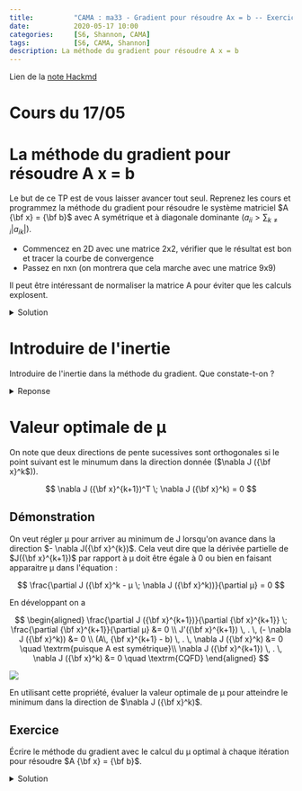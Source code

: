 ```yaml
---
title:          "CAMA : ma33 - Gradient pour résoudre Ax = b -- Exercice"
date:           2020-05-17 10:00
categories:     [S6, Shannon, CAMA]
tags:           [S6, CAMA, Shannon]
description: La méthode du gradient pour résoudre A x = b
---
```

Lien de la [note Hackmd](https://hackmd.io/@lemasymasa/B1XUcypyD)
# Cours du 17/05

# La méthode du gradient pour résoudre A x = b

Le but de ce TP est de vous laisser avancer tout seul. Reprenez les cours et programmez la méthode du gradient
pour résoudre le système matriciel $A {\bf x} = {\bf b}$ avec A symétrique et à diagonale dominante
($a_{ii} > \sum_{k \ne i} |a_{ik}|$).

* Commencez en 2D avec une matrice 2x2, vérifier que le résultat est bon et tracer la courbe de convergence
* Passez en nxn (on montrera que cela marche avec une matrice 9x9)

Il peut être intéressant de normaliser la matrice A pour éviter que les calculs explosent.

<details markdown="1">
<summary>Solution</summary>

## 2x2
~~~ python
# plein de copier coller du cours

import numpy as np
import scipy.linalg as lin
import matplotlib.pylab as plt
import plotly.offline as py
import plotly.graph_objects as go

%matplotlib inline
%config InlineBackend.figure_format = 'retina'

np.set_printoptions(precision=3, linewidth=150, suppress=True)
plt.style.use(['seaborn-whitegrid','data/cours.mplstyle'])
~~~
~~~ python
N = 2

A = np.random.randint(-10, 10, size=(N,N))
A = A * 1.0                                            # pour passer en reels
A[np.diag_indices(N)] = 0.1 + np.abs(A).sum(axis=0)    # diag dominante
A = A + A.T                                            # symétrique
A = A / np.abs(A).sum(axis=0).mean()
b = np.random.randint(-10,10,size=(N))
print(A, "\n\n", b)
~~~
~~~
[[1.037 0.184]
 [0.184 0.596]] 

 [7 2]
~~~
~~~ python
def grad_J(x):
    return A@x - b
~~~
~~~ python
def minimum_J(start_value, µ=0.1, e = 0.001):
    x = [np.array(start_value)]
    while True:
        x.append(x[-1] - µ * grad_J(x[-1]))
        if np.square(x[-1] - x[-2]).sum() < e**2:
            break
        # la suite n'est que des tests pour se protéger
        if np.square(x[-1] - x[-2]).sum() > 1E9:  # au cas où on diverge
            print("DIVERGE")
            break
        if len(x) > 1000:  # c'est trop long, je crains la boucle infinie
            print('Trop long, boucle infinie ?')
            break
    return np.array(x)

x = minimum_J(np.zeros(N))
~~~
~~~ python
x[-1] - lin.solve(A, b)
~~~
~~~
array([-0.007,  0.016])
~~~
~~~ python
plt.plot(x[:,0], x[:,1], 'x:')
~~~
![](https://i.imgur.com/S5fK3Je.png)

## nxn
~~~ python
np.abs(A)
~~~
~~~
array([[1.037, 0.184],
       [0.184, 0.596]])
~~~
~~~ python
N = 9

A = np.random.randint(-10, 10, size=(N,N))
A = A * 1.0                                            # pour passer en reels
A[np.diag_indices(N)] = 0.1 + np.abs(A).sum(axis=0)    # diag dominante
A = A + A.T                                            # symétrique
A = A / np.abs(A).sum(axis=0).mean()
b = np.random.randint(-10,10,size=(N))
~~~
~~~ python
x = minimum_J(np.zeros(N))
~~~
~~~ python
x[-1] - lin.solve(A, b)
~~~
~~~
array([ 0.   , -0.006,  0.001,  0.006,  0.017,  0.008, -0.   ,  0.014,  0.004])
~~~
~~~ python
print("Converge en %d itérations" % len(x))
x
~~~
~~~
Converge en 178 itérations
~~~
~~~
array([[  0.   ,   0.   ,   0.   , ...,   0.   ,   0.   ,   0.   ],
       [  0.3  ,  -0.2  ,   0.   , ...,   0.8  ,  -0.6  ,  -0.4  ],
       [  0.576,  -0.396,  -0.001, ...,   1.548,  -1.176,  -0.783],
       ...,
       [  3.088,  -4.714,   0.223, ...,  13.007, -14.827,  -9.853],
       [  3.088,  -4.714,   0.223, ...,  13.007, -14.827,  -9.853],
       [  3.088,  -4.714,   0.223, ...,  13.007, -14.828,  -9.854]])
~~~
</details>

# Introduire de l'inertie

Introduire de l'inertie dans la méthode du gradient. Que constate-t-on ?

<details markdown="1">
<summary>Reponse</summary>

Ajouter de l'inertie dans une méthode itérative veut dire qu'on avance moins vite vers le point suivant : 
~~~ python
x_next = ...
x = w * x_next + (1 - w) * x
~~~
avec `w` qui représente la force d'avancée (ou l'inverse du poids de l'inertie).
Dans le cas de la méthode du gradient cela donne : 
~~~ python
x_next = x - |µ| grad_J(x)
x = w * x_next + (1 - w) * x
~~~
ce qui se développe ainsi : 
~~~ python
x = w * (x - |µ| grad_J(x)) + (1 - w) x
~~~
ou
~~~ python
x = x - w * |µ| grad_J(x)
~~~
On voit donc qu'ajouter de l'inertie ne fait que modifier le paramètre µ qui justement sert à avancer plus ou moins vite. µ est déjà une sorte d'inertie.

Donc cela ne change pas la méthode et cela n'amméliore pas l'algorithme.
</details>

# Valeur optimale de µ

On note que deux directions de pente sucessives sont orthogonales si le point suivant est le minumum dans
la direction donnée ($\nabla J ({\bf x}^k$)).

$$
\nabla J ({\bf x}^{k+1})^T \; \nabla J ({\bf x}^k) = 0
$$

## Démonstration 
On veut régler µ pour arriver au minimum de J lorsqu'on avance dans la direction $- \nabla J({\bf x}^{k})$.
Cela veut dire que la dérivée partielle de $J({\bf x}^{k+1})$ par rapport à µ doit être
égale à 0 ou bien en faisant apparaitre µ dans l'équation :

$$
\frac{\partial J ({\bf x}^k - µ \; \nabla J ({\bf x}^k))}{\partial µ} = 0
$$

En développant on a

$$
\begin{aligned}
\frac{\partial J ({\bf x}^{k+1})}{\partial {\bf x}^{k+1}} \; \frac{\partial {\bf x}^{k+1}}{\partial µ} &= 0 \\
J'({\bf x}^{k+1}) \, . \, (- \nabla J ({\bf x}^k)) &= 0 \\
(A\, {\bf x}^{k+1}  - b) \, . \, \nabla J ({\bf x}^k) &= 0 \quad \textrm{puisque A est symétrique}\\
\nabla J ({\bf x}^{k+1})  \, . \, \nabla J ({\bf x}^k) &= 0 \quad \textrm{CQFD}
\end{aligned}
$$

![](https://i.imgur.com/yxvHNX9.png)

En utilisant cette propriété, évaluer la valeur optimale de µ pour atteindre le minimum dans la direction de
$\nabla J ({\bf x}^k)$.

## Exercice
Écrire le méthode du gradient avec le calcul du µ optimal à chaque itération pour résoudre $A {\bf x} = {\bf b}$.

<details markdown="1">
<summary>Solution</summary>
On reprend l'avant-dernière ligne de la démonstration et on remplace $\bf x^{k+1}$ par $\bf x^{k} -\mu\nabla J(\bf x^k)$:

$$
\begin{aligned}
(A(\bf x^k - \mu\nabla J(\bf x^k)) -b)\cdot\nabla J(\bf x^k) &= 0\\
(A\bf x^k -b - \mu A\nabla J(\bf x^k))\cdot\nabla J(\bf x^k) &= 0\\
(A\bf x^k -b)\cdot\nabla J(\bf x^k) - \mu A\nabla J(\bf x^k)) -b\cdot\nabla J(\bf x^k) &= 0\\
\mu &= \frac{\nabla J(\bf x^k)\cdot\nabla J(\bf x^k)}{A\nabla J(\bf x^k)\cdot\nabla J(\bf x^k)}
\end{aligned}
$$

~~~ python
def minimum_J(start_value, e = 0.001):
    x = [np.array(start_value)]
    while True:
        gradJ = grad_J(x[-1])
        µ = np.dot(gradJ, gradJ) / np.dot(A @ gradJ, gradJ)
        x.append(x[-1] - µ * grad_J(x[-1]))
        if np.square(x[-1] - x[-2]).sum() < e**2:
            break
        # la suite n'est que des tests pour se protéger
        if np.square(x[-1] - x[-2]).sum() > 1E9:  # au cas où on diverge
            print("DIVERGE")
            break
        if len(x) > 1000:  # c'est trop long, je crains la boucle infinie
            print('Trop long, boucle infinie ?')
            break
    return np.array(x)
~~~
~~~ python
x = minimum_J(np.zeros(N))
x[-1] - lin.solve(A, b)
~~~
~~~
array([-0., -0.,  0., -0.,  0.,  0.,  0.,  0., -0.])
~~~
~~~ python
print("Converge en %d itérations" % len(x))
x
~~~
~~~
Converge en 14 itérations
~~~
~~~
array([[  0.   ,   0.   ,   0.   ,   0.   ,   0.   ,   0.   ,   0.   ,   0.   ,   0.   ],
       [  5.295,  -3.53 ,   0.   , -15.884,  -8.824,  -1.765,  14.119, -10.589,  -7.06 ],
       [  3.488,  -5.355,  -0.197, -12.432, -13.603,  -3.608,  12.295, -13.31 ,  -8.402],
       [  3.085,  -4.72 ,   0.257, -14.479, -14.586,  -3.802,  12.956, -14.127,  -9.531],
       [  3.128,  -4.877,   0.194, -13.924, -15.279,  -4.164,  12.973, -14.572,  -9.669],
       [  3.076,  -4.743,   0.232, -14.255, -15.457,  -4.161,  13.   , -14.712,  -9.837],
       [  3.091,  -4.75 ,   0.226, -14.166, -15.569,  -4.242,  13.013, -14.786,  -9.842],
       [  3.083,  -4.72 ,   0.226, -14.224, -15.6  ,  -4.239,  13.009, -14.815,  -9.863],
       [  3.087,  -4.718,   0.225, -14.208, -15.618,  -4.257,  13.011, -14.829,  -9.859],
       [  3.086,  -4.711,   0.224, -14.22 , -15.623,  -4.256,  13.008, -14.836,  -9.861],
       [  3.087,  -4.71 ,   0.223, -14.217, -15.627,  -4.26 ,  13.009, -14.839,  -9.859],
       [  3.087,  -4.708,   0.223, -14.219, -15.627,  -4.26 ,  13.008, -14.84 ,  -9.859],
       [  3.087,  -4.708,   0.222, -14.219, -15.628,  -4.261,  13.008, -14.841,  -9.858],
       [  3.087,  -4.708,   0.222, -14.219, -15.628,  -4.261,  13.007, -14.841,  -9.858]])
~~~
</details>